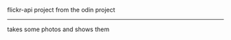 flickr-api project from the odin project

************************************


takes some photos and shows them
